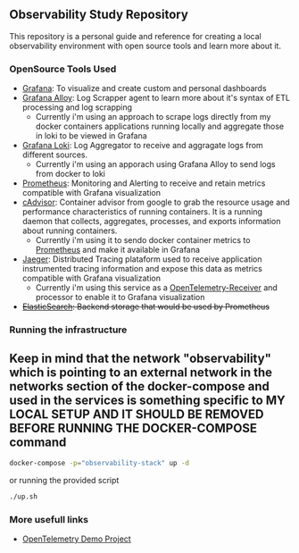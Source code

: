 ## Observability Study Repository

This repository is a personal guide and reference for creating a local observability environment with open source tools and learn more about it.

### OpenSource Tools Used

- [Grafana](https://grafana.com/docs/grafana/latest/): To visualize and create custom and personal dashboards
- [Grafana Alloy](https://grafana.com/docs/alloy/latest/?section=open-source-oss): Log Scrapper agent to learn more about it's syntax of ETL processing and log scrapping
  - Currently i'm using an approach to scrape logs directly from my docker containers applications running locally and aggregate those in loki to be viewed in Grafana
- [Grafana Loki](https://grafana.com/docs/loki/latest/): Log Aggregator to receive and aggragate logs from different sources.
  - Currently i'm using an apporach using Grafana Alloy to send logs from docker to loki
- [Prometheus](https://prometheus.io/docs/introduction/overview/): Monitoring and Alerting to receive and retain metrics compatible with Grafana visualization
- [cAdvisor](https://github.com/google/cadvisor): Container advisor from google to grab the resource usage and performance characteristics of running containers. It is a running daemon that collects, aggregates, processes, and exports information about running containers.
  - Currently i'm using it to sendo docker container metrics to [Prometheus](https://prometheus.io/docs/guides/cadvisor/) and make it available in Grafana
- [Jaeger](https://www.jaegertracing.io/docs/2.3/getting-started/): Distributed Tracing plataform used to receive application instrumented tracing information and expose this data as metrics compatible with Grafana visualization
  - Currently i'm using this service as a [OpenTelemetry-Receiver](https://opentelemetry.io/docs/collector/building/receiver/) and processor to enable it to Grafana visualization
- ~~[ElasticSearch](https://www.elastic.co/guide/en/elasticsearch/reference/current/docker.html): Backend storage that would be used by Prometheus~~


### Running the infrastructure
## **Keep in mind that the network "observability" which is pointing to an external network in the networks section of the docker-compose and used in the services is something specific to MY LOCAL SETUP AND IT SHOULD BE REMOVED BEFORE RUNNING THE DOCKER-COMPOSE command**

```bash
docker-compose -p="observability-stack" up -d
```
or running the provided script
```bash
./up.sh
```

### More usefull links 

- [OpenTelemetry Demo Project](https://opentelemetry.io/docs/demo/architecture/)